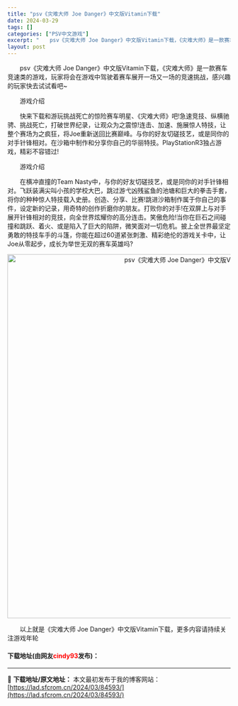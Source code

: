 ```yaml
---
title: "psv《灾难大师 Joe Danger》中文版Vitamin下载"
date: 2024-03-29
tags: []
categories: ["PSV中文游戏"]
excerpt: "　　psv《灾难大师 Joe Danger》中文版Vitamin下载，《灾难大师》是一款赛车竞速类的游戏，玩家将会在游戏中驾驶着赛车展开一场又一场的竞速挑战，感兴趣的玩家快去试试看吧~ 　　游戏介绍 　　快来下载和游玩挑战死亡的惊险赛车明星、《灾难大师》吧!急速竞技、纵横驰骋、挑战死亡，打破世界纪录&hellip;"
layout: post
---
```


 <p>　　psv《灾难大师 Joe Danger》中文版Vitamin下载，《灾难大师》是一款赛车竞速类的游戏，玩家将会在游戏中驾驶着赛车展开一场又一场的竞速挑战，感兴趣的玩家快去试试看吧~</p> <p>　　游戏介绍</p> <p>　　快来下载和游玩挑战死亡的惊险赛车明星、《灾难大师》吧!急速竞技、纵横驰骋、挑战死亡，打破世界纪录，让观众为之震惊!连击、加速、施展惊人特技，让整个赛场为之疯狂，将Joe重新送回比赛巅峰。与你的好友切磋技艺，或是同你的对手针锋相对。在沙箱中制作和分享你自己的华丽特技。PlayStationR3独占游戏，精彩不容错过!</p> <p>　　游戏介绍</p> <p>　　在横冲直撞的Team Nasty中，与你的好友切磋技艺，或是同你的对手针锋相对。飞跃装满尖叫小孩的学校大巴，跳过游弋凶残鲨鱼的池塘和巨大的拳击手套，将你的种种惊人特技载入史册。创造、分享、比赛!跳进沙箱制作属于你自己的事件，设定新的记录，用奇特的创作折磨你的朋友。打败你的对手!在双屏上与对手展开针锋相对的竞技，向全世界炫耀你的高分连击。笑傲危险!当你在巨石之间碰撞和跳跃、着火、或是陷入了巨大的陷阱，微笑面对一切危机。披上全世界最坚定勇敢的特技车手的斗篷，你能在超过60道紧张刺激、精彩绝伦的游戏关卡中，让Joe从零起步，成长为举世无双的赛车英雄吗?</p> <p align="center"><img align="" border="0" src="https://lad.sfcrom.cn/wp-content/uploads/2024/03/20240329_6606734f50615.jpg" width="820" alt="psv《灾难大师 Joe Danger》中文版Vitamin下载" /></p> <p>　　以上就是《灾难大师 Joe Danger》中文版Vitamin下载，更多内容请持续关注游戏年轮</p> <p><h4>下载地址(由网友<font color="red">cindy93</font>发布)：</h4></p> 

---
📖 **下载地址/原文地址：** 本文最初发布于我的博客网站：[https://lad.sfcrom.cn/2024/03/84593/](https://lad.sfcrom.cn/2024/03/84593/)
